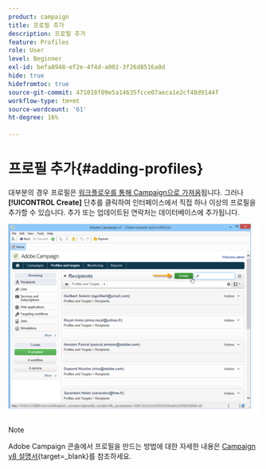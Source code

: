 ```yaml
---
product: campaign
title: 프로필 추가
description: 프로필 추가
feature: Profiles
role: User
level: Beginner
exl-id: befa8948-ef2e-4f4d-a002-3f26d8516a0d
hide: true
hidefromtoc: true
source-git-commit: 471018f09e5a14635fcce07aeca1e2cf48d9144f
workflow-type: tm+mt
source-wordcount: '61'
ht-degree: 16%

---
```


# 프로필 추가{#adding-profiles}



대부분의 경우 프로필은 [워크플로우를 통해 Campaign으로 가져옴](../../platform/using/import-export-workflows.md)됩니다. 그러나 **[!UICONTROL Create]** 단추를 클릭하여 인터페이스에서 직접 하나 이상의 프로필을 추가할 수 있습니다. 추가 또는 업데이트된 연락처는 데이터베이스에 추가됩니다.

![](assets/s_ncs_user_profile_add.png)

>[!NOTE]
>
>Adobe Campaign 콘솔에서 프로필을 만드는 방법에 대한 자세한 내용은 [Campaign v8 설명서](https://experienceleague.adobe.com/en/docs/campaign-classic/using/getting-started/profile-management/adding-profiles){target=_blank}를 참조하세요.


<!--
Enter the information for this profile. The tabs and fields to be completed are described in [Editing a profile](../../platform/using/editing-a-profile.md).

Click **[!UICONTROL Save]** to validate profile creation. The profile is then added in Adobe Campaign database.
-->